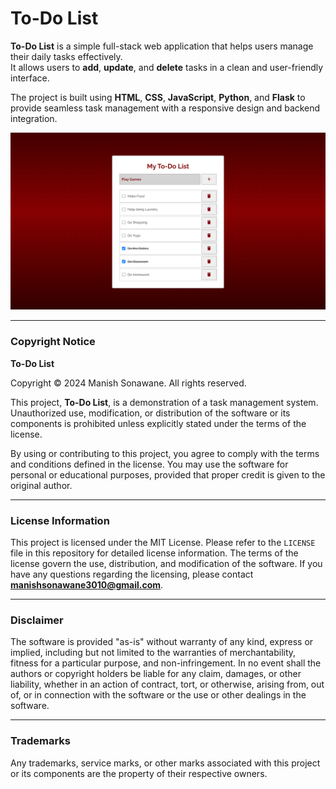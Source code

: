 # To-Do List

**To-Do List** is a simple full-stack web application that helps users manage their daily tasks effectively.  
It allows users to **add**, **update**, and **delete** tasks in a clean and user-friendly interface.  

The project is built using **HTML**, **CSS**, **JavaScript**, **Python**, and **Flask** to provide seamless task management with a responsive design and backend integration.

![To-Do List](./To-Do-List.png)

---

### Copyright Notice
**To-Do List**

Copyright © 2024 Manish Sonawane. All rights reserved.

This project, **To-Do List**, is a demonstration of a task management system. Unauthorized use, modification, or distribution of the software or its components is prohibited unless explicitly stated under the terms of the license.

By using or contributing to this project, you agree to comply with the terms and conditions defined in the license. You may use the software for personal or educational purposes, provided that proper credit is given to the original author.

---

### License Information
This project is licensed under the MIT License. Please refer to the `LICENSE` file in this repository for detailed license information. The terms of the license govern the use, distribution, and modification of the software. If you have any questions regarding the licensing, please contact **manishsonawane3010@gmail.com**.

---

### Disclaimer
The software is provided "as-is" without warranty of any kind, express or implied, including but not limited to the warranties of merchantability, fitness for a particular purpose, and non-infringement. In no event shall the authors or copyright holders be liable for any claim, damages, or other liability, whether in an action of contract, tort, or otherwise, arising from, out of, or in connection with the software or the use or other dealings in the software.

---

### Trademarks
Any trademarks, service marks, or other marks associated with this project or its components are the property of their respective owners.
